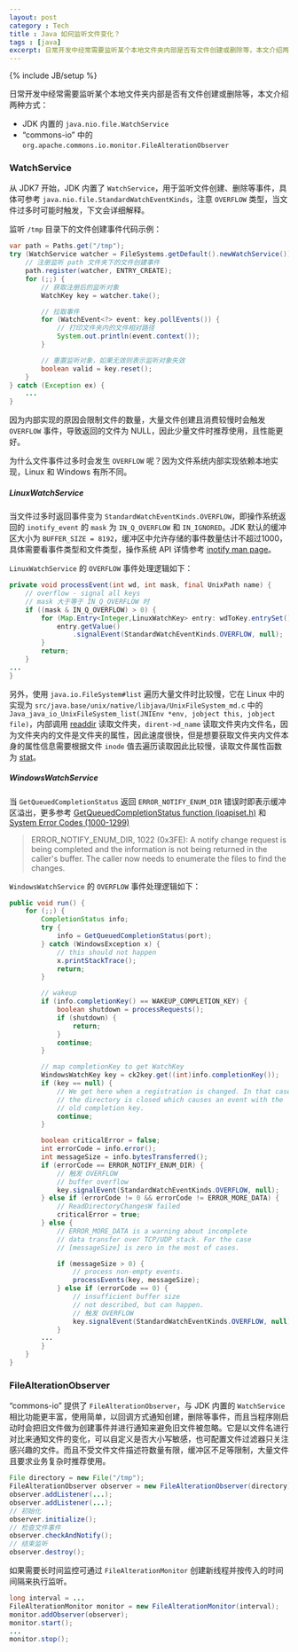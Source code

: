 ```yaml
---
layout: post
category : Tech
title : Java 如何监听文件变化？
tags : [java]
excerpt: 日常开发中经常需要监听某个本地文件夹内部是否有文件创建或删除等，本文介绍两种方式：WatchService 和 FileAlterationObserver
---
```

{% include JB/setup %}

日常开发中经常需要监听某个本地文件夹内部是否有文件创建或删除等，本文介绍两种方式：

* JDK 内置的 `java.nio.file.WatchService`
* “commons-io” 中的 `org.apache.commons.io.monitor.FileAlterationObserver`

### WatchService

从 JDK7 开始，JDK 内置了 `WatchService`，用于监听文件创建、删除等事件，具体可参考 `java.nio.file.StandardWatchEventKinds`，注意 `OVERFLOW` 类型，当文件过多时可能时触发，下文会详细解释。

监听 `/tmp` 目录下的文件创建事件代码示例：

```java
var path = Paths.get("/tmp");
try (WatchService watcher = FileSystems.getDefault().newWatchService()) {
    // 注册监听 path 文件夹下的文件创建事件
    path.register(watcher, ENTRY_CREATE);
    for (;;) {
        // 获取注册后的监听对象
        WatchKey key = watcher.take();

        // 拉取事件
        for (WatchEvent<?> event: key.pollEvents()) {
            // 打印文件夹内的文件相对路径
            System.out.println(event.context());
        }

        // 重置监听对象，如果无效则表示监听对象失效
        boolean valid = key.reset();
    }
} catch (Exception ex) {
    ...
}
```

因为内部实现的原因会限制文件的数量，大量文件创建且消费较慢时会触发 `OVERFLOW` 事件，导致返回的文件为 NULL，因此少量文件时推荐使用，且性能更好。

为什么文件事件过多时会发生 `OVERFLOW` 呢？因为文件系统内部实现依赖本地实现，Linux 和 Windows 有所不同。

##### LinuxWatchService

当文件过多时返回事件变为 `StandardWatchEventKinds.OVERFLOW`，即操作系统返回的 `inotify_event` 的 `mask` 为 `IN_Q_OVERFLOW` 和  `IN_IGNORED`。JDK 默认的缓冲区大小为 `BUFFER_SIZE = 8192`，缓冲区中允许存储的事件数量估计不超过1000，具体需要看事件类型和文件类型，操作系统 API 详情参考 [inotify man page](https://www.man7.org/linux/man-pages/man7/inotify.7.html)。

`LinuxWatchService` 的 `OVERFLOW` 事件处理逻辑如下：

```java
private void processEvent(int wd, int mask, final UnixPath name) {
    // overflow - signal all keys
    // mask 大于等于 IN_Q_OVERFLOW 时
    if ((mask & IN_Q_OVERFLOW) > 0) {
        for (Map.Entry<Integer,LinuxWatchKey> entry: wdToKey.entrySet()) {
            entry.getValue()
                .signalEvent(StandardWatchEventKinds.OVERFLOW, null);
        }
        return;
    }
...
}
```

另外，使用 `java.io.FileSystem#list` 遍历大量文件时比较慢，它在 Linux 中的实现为 `src/java.base/unix/native/libjava/UnixFileSystem_md.c` 中的 `Java_java_io_UnixFileSystem_list(JNIEnv *env, jobject this, jobject file)`，内部调用 [readdir](https://linux.die.net/man/3/readdir) 读取文件夹，`dirent->d_name` 读取文件夹内文件名，因为文件夹内的文件是文件夹的属性，因此速度很快，但是想要获取文件夹内文件本身的属性信息需要根据文件 `inode` 值去遍历读取因此比较慢，读取文件属性函数为 [stat](https://www.man7.org/linux/man-pages/man2/stat.2.html)。

##### WindowsWatchService

当 `GetQueuedCompletionStatus` 返回 `ERROR_NOTIFY_ENUM_DIR` 错误时即表示缓冲区溢出，更多参考 [GetQueuedCompletionStatus function (ioapiset.h)](https://docs.microsoft.com/en-us/windows/win32/api/ioapiset/nf-ioapiset-getqueuedcompletionstatus) 和 [System Error Codes (1000-1299)](https://docs.microsoft.com/en-us/windows/win32/debug/system-error-codes--1000-1299-)

> ERROR_NOTIFY_ENUM_DIR, 1022 (0x3FE):  A notify change request is being completed and the information is not being returned in the caller's buffer. The caller now needs to enumerate the files to find the changes.  

`WindowsWatchService` 的 `OVERFLOW` 事件处理逻辑如下：

```java
public void run() {
    for (;;) {
        CompletionStatus info;
        try {
            info = GetQueuedCompletionStatus(port);
        } catch (WindowsException x) {
            // this should not happen
            x.printStackTrace();
            return;
        }

        // wakeup
        if (info.completionKey() == WAKEUP_COMPLETION_KEY) {
            boolean shutdown = processRequests();
            if (shutdown) {
                return;
            }
            continue;
        }

        // map completionKey to get WatchKey
        WindowsWatchKey key = ck2key.get((int)info.completionKey());
        if (key == null) {
            // We get here when a registration is changed. In that case
            // the directory is closed which causes an event with the
            // old completion key.
            continue;
        }

        boolean criticalError = false;
        int errorCode = info.error();
        int messageSize = info.bytesTransferred();
        if (errorCode == ERROR_NOTIFY_ENUM_DIR) {
            // 触发 OVERFLOW
            // buffer overflow
            key.signalEvent(StandardWatchEventKinds.OVERFLOW, null);
        } else if (errorCode != 0 && errorCode != ERROR_MORE_DATA) {
            // ReadDirectoryChangesW failed
            criticalError = true;
        } else {
            // ERROR_MORE_DATA is a warning about incomplete
            // data transfer over TCP/UDP stack. For the case
            // [messageSize] is zero in the most of cases.

            if (messageSize > 0) {
                // process non-empty events.
                processEvents(key, messageSize);
            } else if (errorCode == 0) {
                // insufficient buffer size
                // not described, but can happen.
                // 触发 OVERFLOW
                key.signalEvent(StandardWatchEventKinds.OVERFLOW, null);
            }
        ...
        }
    }
}
```

### FileAlterationObserver

“commons-io” 提供了 `FileAlterationObserver`，与 JDK 内置的 `WatchService`相比功能更丰富，使用简单，以回调方式通知创建，删除等事件，而且当程序刚启动时会把旧文件做为创建事件并进行通知来避免旧文件被忽略。它是以文件名进行对比来通知文件的变化，可以自定义是否大小写敏感，也可配置文件过滤器只关注感兴趣的文件。而且不受文件文件描述符数量有限，缓冲区不足等限制，大量文件且要求业务复杂时推荐使用。

```java
File directory = new File("/tmp");
FileAlterationObserver observer = new FileAlterationObserver(directory);
observer.addListener(...);
observer.addListener(...);
// 初始化
observer.initialize();
// 检查文件事件
observer.checkAndNotify();
// 结束监听
observer.destroy();
```

如果需要长时间监控可通过 `FileAlterationMonitor` 创建新线程并按传入的时间间隔来执行监听。

```java
long interval = ...
FileAlterationMonitor monitor = new FileAlterationMonitor(interval);
monitor.addObserver(observer);
monitor.start();
...
monitor.stop();
```

